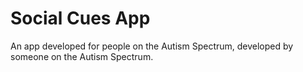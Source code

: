 # Social Cues App

An app developed for people on the Autism Spectrum, developed by someone on the Autism Spectrum.